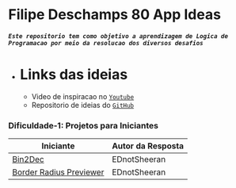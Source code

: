 # Filipe Deschamps 80 App Ideas

##### `Este repositorio tem como objetivo a aprendizagem de Logica de Programacao por meio da resolucao dos diversos desafios`

* # Links das ideias
  * Video de inspiracao no [`Youtube`](https://www.youtube.com/watch?v=H4CCPaYLTWg)
  * Repositorio de ideias do [`GitHub`](https://github.com/florinpop17/app-ideas)

### Dificuldade-1: Projetos para Iniciantes
| Iniciante                                                        | Autor da Resposta |
| ---------------------------------------------------------------- | ----------------- |
| [Bin2Dec](./MD/Bin2Dec-App.md)                                   | EDnotSheeran      |
| [Border Radius Previewer](./MD/Border-Radius-Previewer.md)       | EDnotSheeran      |
